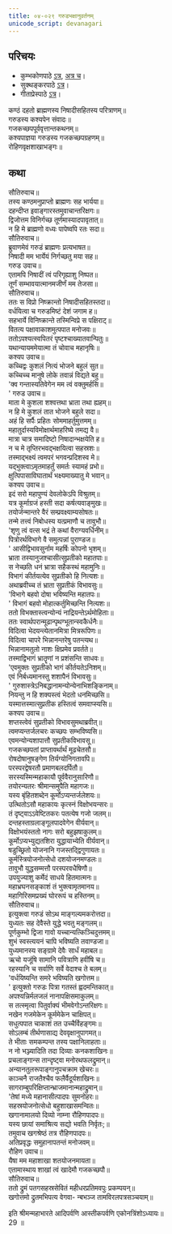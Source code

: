 ```yaml
---  
title: ०४-०२९ गरुडभक्षानुवर्तनम्
unicode_script: devanagari
---  
```


## परिचयः
- कुम्भकोणपाठे [ऽत्र](https://archive.org/details/mahAbhArata-kumbhakoNam/page/n369), [अत्र च](https://sanskritdocuments.org/mirrors/mahabharata/mbhK/mahabharata-k-01-sa.html)।
- सुक्थङ्करपाठे [ऽत्र](http://bombay.indology.info/mahabharata/text/UD/MBh01.txt)।
- गीताप्रेस्पाठे [ऽत्र](https://archive.org/stream/mahabharata01ramauoft#page/564/mode/2up)।

कण्ठं दहतो ब्राह्मणस्य निषादीसहितस्य परित्राणम्॥  
गरुडस्य कश्यपेन संवादः॥  
गजकच्छपपूर्ववृत्तान्तकथनम्॥  
कश्यपाज्ञया गरुडस्य गजकच्छपग्रहणम्॥  
रोहिणवृक्षशाखाभङ्गः॥  

## कथा

सौतिरुवाच॥  
तस्य कण्ठमनुप्राप्तो ब्राह्मणः सह भार्यया॥  
दहन्दीप्त इवाङ्गारस्तमुवाचान्तरिक्षगः॥  
द्विजोत्तम विनिर्गच्छ तूर्णमास्यादपावृतात्॥  
न हि मे ब्राह्मणो वध्यः पापेष्वपि रतः सदा॥  
सौतिरुवाच॥  
ब्रुवाणमेवं गरुडं ब्राह्मणः प्रत्यभाषत॥  
निषादी मम भार्येयं निर्गच्छतु मया सह॥  
गरुड उवाच॥  
एतामपि निषादीं त्वं परिगृह्याशु निष्पत॥  
तूर्णं सम्भावयात्मानमजीर्णं मम तेजसा॥  
सौतिरुवाच॥  
ततः स विप्रो निष्क्रान्तो निषादीसहितस्तदा॥  
वर्धयित्वा च गरुडमिष्टं देशं जगाम ह॥  
सहभार्ये विनिष्क्रान्ते तस्मिन्विप्रे स पक्षिराट्॥  
वितत्य पक्षावाकाशमुत्पपात मनोजवः॥  
ततोऽपश्यत्स्वपितरं पृष्टश्चाख्यातवान्पितुः॥  
यथान्यायममेयात्मा तं चोवाच महानृषिः॥  
कश्यप उवाच॥  
कच्चिद्वः कुशलं नित्यं भोजने बहुलं सुत॥  
कच्चिच्च मानुषे लोके तवान्नं विद्यते बहु॥  
'क्व गन्तास्यतिवेगेन मम त्वं वक्तुमर्हसि॥  
' गरुड उवाच॥  
माता मे कुशला शश्वत्तथा भ्राता तथा ह्यहम्॥  
न हि मे कुशलं तात भोजने बहुले सदा॥  
अहं हि सर्पैः प्रहितः सोममाहर्तुमुत्तमम्॥  
महातुर्दास्यविमोक्षार्थमाहरिष्ये तमद्य वै॥  
मात्रा चात्र समादिष्टो निषादान्भक्षयेति ह॥  
न च मे तृप्तिरभवद्भक्षयित्वा सहस्रशः॥  
तस्माद्भक्ष्यं त्वमपरं भगवन्प्रदिशस्व मे॥  
यद्भुक्त्वाऽमृतमाहर्तुं समर्तः स्यामहं प्रभो॥  
क्षुत्पिपासाविघातार्थं भक्ष्यमाख्यातु मे भवान्॥  
कश्यप उवाच॥  
इदं सरो महापुण्यं देवलोकेऽपि विश्रुतम्॥  
यत्र कूर्माग्रजं हस्ती सदा कर्षत्यवाङ्मुखः॥  
तयोर्जन्मान्तरे वैरं सम्प्रवक्ष्याम्यसोषतः॥  
तन्मे तत्त्वं निबोधस्य यत्प्रमाणौ च तावुभौ॥  
'शृणु त्वं वत्स भद्रं ते कथां वैराग्यवर्धिनीम्॥  
पित्रोरर्थविभागे वै समुत्पन्नां पुराण्डज॥  
' आसीद्विभावसुर्नाम महर्षिः कोपनो भृशम्॥  
भ्राता तस्यानुजश्चासीत्सुप्रतीको महातपाः॥  
स नेच्छति धनं भ्रात्रा सहैकस्थं महामुनिः॥  
विभागं कीर्तयत्येव सुप्रतीको हि नित्यशः॥  
अथाब्रवीच्च तं भ्राता सुप्रतीकं विभावसुः॥  
'विभागे बहवो दोषा भविष्यन्ति महातपः॥  
' विभागं बहवो मोहात्कर्तुमिच्छन्ति नित्यशः॥  
ततो विभक्तास्त्वन्योन्यं नाद्रियन्तेऽर्थमोहिताः॥  
ततः स्वार्थपरान्मूढान्पृथग्भूतान्स्वकैर्धनैः॥  
विदित्वा भेदयन्त्येतानमित्रा मित्ररूपिणः॥  
विदित्वा चापरे भिन्नानन्तरेषु पतन्त्यथ॥  
भिन्नानामतुलो नाशः क्षिप्रमेव प्रवर्तते॥  
तस्माद्विभागं भ्रातॄणां न प्रशंसन्ति साधवः॥  
'एवमुक्तः सुप्रतीको भागं कीर्तयतेऽनिशम्॥  
एवं निर्बध्यमानस्तु शशापैनं विभावसुः॥  
' गुरुशास्त्रेऽनिबद्धानामन्योन्येनाभिशङ्किनाम्॥  
नियन्तु न हि शक्यस्त्वं भेदतो धनमिच्छसि॥  
यस्मात्तस्मात्सुप्रतीक हस्तित्वं समवाप्स्यसि॥  
कश्यप उवाच॥  
शप्तस्त्वेवं सुप्रतीको विभावसुमथाब्रवीत्॥  
त्वमप्यन्तर्जलचरः कच्छपः सम्भविष्यसि॥  
एवमन्योन्यशापात्तौ सुप्रतीकविभावसू॥  
गजकच्छपतां प्राप्तावर्थार्थं मूढचेतसौ॥  
रोषदोषानुषङ्गेण तिर्यग्योनिगतावपि॥  
परस्परद्वेषरतौ प्रमाणबलदर्पितौ॥  
सरस्यस्मिन्महाकायौ पूर्ववैरानुसारिणौ॥  
तयोरन्यतरः श्रीमान्समुपैति महागजः॥  
यस्य बृंहितशब्देन कूर्मोऽप्यन्तर्जलेशयः॥  
उत्थितोऽसौ महाकायः कृत्स्नं विक्षोभयन्सरः॥  
तं दृष्ट्वाऽऽवेष्टितकरः पतत्येष गजो जलम्॥  
दन्तहस्ताग्रलाङ्गूलपादवेगेन वीर्यवान्॥  
विक्षोभयंस्ततो नागः सरो बहुझषाकुलम्॥  
कूर्मोऽप्यभ्युद्यतशिरा युद्धायाभ्येति वीर्यवान्॥  
षडुच्छ्रितो योजनानि गजस्तद्द्विगुणायतः॥  
कूर्मस्त्रियोजनोत्सेधो दशयोजनमण्डलः॥  
तावुभौ युद्धसम्मत्तौ परस्परवधैषिणौ॥  
उपयुज्याशु कर्मेदं साधये हितमात्मनः॥  
महाभ्रघनसङ्काशं तं भुक्त्वामृतमानय॥  
महागिरिसमप्रख्यं घोररूपं च हस्तिनम्॥  
सौतिरुवाच॥  
इत्युक्त्वा गरुडं सोऽथ माङ्गल्यमकरोत्तदा॥  
युध्यतः सह देवैस्ते युद्धे भवतु मङ्गलम्॥  
पूर्णकुम्भो द्विजा गावो यच्चान्यत्किञ्चिदुत्तमम्॥  
शुभं स्वस्त्ययनं चापि भविष्यति तवाण्डजा॥  
युध्यमानस्य सङ्ग्रामे देवैः सार्धं महाबल॥  
ऋचो यजूंषि सामानि पवित्राणि हवींषि च॥  
रहस्यानि च सर्वाणि सर्वे वेदाश्च ते बलम्॥  
'वर्धयिष्यन्ति समरे भविष्यति खगोत्तम॥  
' इत्युक्तो गरुडः पित्रा गतस्तं ह्वदमन्तिकात्॥  
अपश्यन्निर्मलजलं नानापक्षिसमाकुलम्॥  
स तत्स्मृत्वा पितुर्वाक्यं भीमवेगोऽन्तरिक्षगः॥  
नखेन गजमेकेन कूर्ममेकेन चाक्षिपत्॥  
सधुत्पपात चाकाशं तत उच्चैर्विहङ्गमः॥  
सोऽलम्बं तीर्थणासाद्य देववृक्षानुपागमत्॥  
ते भीताः समकम्पन्त तस्य पक्षानिलाहताः॥  
न नो भञ्ज्यादिति तदा दिव्याः कनकशाखिनः॥  
प्रचलाङ्गान्स तान्दृष्ट्वा मनोरथफलद्रुमान्॥  
अन्यानतुलरूपाङ्गानुपचक्राम खेचरः॥  
काञ्चनै राजतैश्चैव फलैर्वैदूर्यशाखिनः॥  
सागराम्बुपरिक्षिप्तान्भ्राजमानान्महाद्रुमान्॥  
'तेषां मध्ये महानासीत्पादपः सुमनोहरः॥  
सहस्रयोजनोत्सेधो बहुशाखासमन्वितः॥  
खगानामालयो दिव्यो नाम्ना रौहिणपादपः॥  
यस्य छायां समाश्रित्य सद्यो भवति निर्वृतः;॥  
तमुवाच खगश्रेष्ठं तत्र रौहिणपादपः॥  
अतिप्रवृद्धः समुहानापतन्तं मनोजवम्॥  
रौहिण उवाच॥  
यैषा मम महाशाखा शतयोजनमायता॥  
एतामास्थाय शाखां त्वं खादेमौ गजकच्छपौ॥  
सौतिरुवाच॥  
ततो द्रुमं पतगसहस्रसेवितं महीधरप्रतिमवपुः प्रकम्पयन्॥  
खगोत्तमो द्रुतमभिपत्य वेगवा\- न्बभञ्ज तामविरलपत्रसञ्चयाम्॥  

इति श्रीमन्महाभारते आदिपर्वणि आस्तीकपर्वणि एकोनत्रिंशोऽध्यायः॥  
29 ॥  

